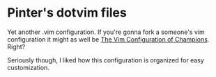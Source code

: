 Pinter's dotvim files
=======

Yet another .vim configuration. If you're gonna fork a someone's vim configuration it might as
well be [The Vim Configuration of Champions](https://github.com/mutewinter/dot_vim). Right?

Seriously though, I liked how this configuration is organized for easy customization.
